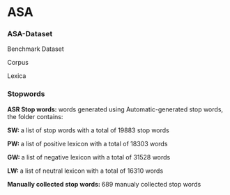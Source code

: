 # ASA

<h3>ASA-Dataset</h3>
<p>Benchmark Dataset</p>
<p>Corpus</p>
<p>Lexica</p>
<h3>Stopwords</h3>
<p><b>ASR Stop words: </b>words generated using Automatic-generated stop words, the folder contains:</p>
<p><b>SW: </b>a list of stop words with a  total of 19883 stop words</p>
<p><b>PW: </b>a list of positive lexicon with a  total of 18303 words</p>
<p><b>GW: </b>a list of negative lexicon with a  total of 31528 words</p>
<p><b>LW: </b>a list of neutral lexicon with a  total of 16310 words</p>
<p><b>Manually collected stop words: </b>689 manualy collected stop words</p>

